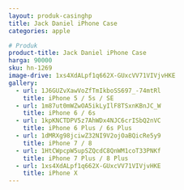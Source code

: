 ```yaml
---
layout: produk-casinghp
title: Jack Daniel iPhone Case
categories: apple

# Produk
product-title: Jack Daniel iPhone Case
harga: 90000
sku: hn-1269
image-drive: 1xs4XdALpf1q662X-GUxcVV71VIVjvHKE
gallery:
  - url: 1J6GUZvXawVoZfTmIkboSS697_-74mtRl
    title: iPhone 5 / 5s / SE
  - url: 1m87ut0mWZwOA5ikLyIlF8TSxnKBnJC_W
    title: iPhone 6 / 6s
  - url: 1kpKNCTDPV5z7AhWDx4NJC6crISbQ2nVC
    title: iPhone 6 Plus / 6s Plus
  - url: 1dMRXg98jciwZ32NI9V2ojOaBQicRe5y9
    title: iPhone 7 / 8
  - url: 1HtCWpcpW5upSZQcdC8QnWM1coT33PNKf
    title: iPhone 7 Plus / 8 Plus
  - url: 1xs4XdALpf1q662X-GUxcVV71VIVjvHKE
    title: iPhone X
---
```


